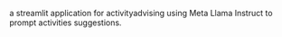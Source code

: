 a streamlit application for activityadvising using Meta Llama Instruct to prompt activities suggestions.
